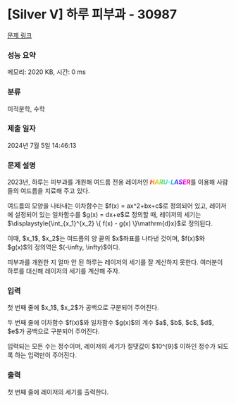 # [Silver V] 하루 피부과 - 30987 

[문제 링크](https://www.acmicpc.net/problem/30987) 

### 성능 요약

메모리: 2020 KB, 시간: 0 ms

### 분류

미적분학, 수학

### 제출 일자

2024년 7월 5일 14:46:13

### 문제 설명

<p>2023년, 하루는 피부과를 개원해 여드름 전용 레이저인 <span style="background: linear-gradient(90deg, rgba(255,0,0,1) 0%, rgba(255,154,0,1) 10%, rgba(208,222,33,1) 20%, rgba(79,220,74,1) 30%, rgba(63,218,216,1) 40%, rgba(47,201,226,1) 50%, rgba(28,127,238,1) 60%, rgba(95,21,242,1) 70%, rgba(186,12,248,1) 80%, rgba(251,7,217,1) 90%, rgba(255,0,0,1) 100%); background-clip: text; color: transparent; -webkit-background-clip: text; -webkit-text-fill-color: transparent; font-weight: bold; font-style: italic;">HARU-LASER</span>를 이용해 사람들의 여드름을 치료해 주고 있다. </p>

<p>여드름의 모양을 나타내는 이차함수는 $f(x) = ax^2+bx+c$로 정의되어 있고, 레이저에 설정되어 있는 일차함수를 $g(x) = dx+e$로 정의할 때, 레이저의 세기는 $\displaystyle{\int_{x_1}^{x_2} \{ f(x) - g(x) \}\mathrm{d}x}$로 정의된다.</p>

<p>이때, $x_1$, $x_2$는 여드름의 양 끝의 $x$좌표를 나타낸 것이며, $f(x)$와 $g(x)$의 정의역은 $(-\infty, \infty)$이다.</p>

<p>피부과를 개원한 지 얼마 안 된 하루는 레이저의 세기를 잘 계산하지 못한다. 여러분이 하루를 대신해 레이저의 세기를 계산해 주자.</p>

### 입력 

 <p>첫 번째 줄에 $x_1$, $x_2$가 공백으로 구분되어 주어진다.</p>

<p>두 번째 줄에 이차함수 $f(x)$와 일차함수 $g(x)$의 계수 $a$, $b$, $c$, $d$, $e$가 공백으로 구분되어 주어진다.</p>

<p>입력되는 모든 수는 정수이며, 레이저의 세기가 절댓값이 $10^{9}$ 이하인 정수가 되도록 하는 입력만이 주어진다.</p>

### 출력 

 <p>첫 번째 줄에 레이저의 세기를 출력한다.</p>

